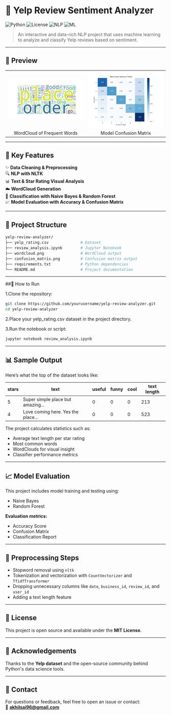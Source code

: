# 📝 Yelp Review Sentiment Analyzer

![Python](https://img.shields.io/badge/python-3.8+-blue.svg)
![License](https://img.shields.io/badge/license-MIT-green.svg)
![NLP](https://img.shields.io/badge/NLP-NLTK-blueviolet.svg)
![ML](https://img.shields.io/badge/MachineLearning-ScikitLearn-orange.svg)

> An interactive and data-rich NLP project that uses machine learning to analyze and classify Yelp reviews based on sentiment.

---

## 📸 Preview

<table>
  <tr>
    <td><img src="wordcloud.png" alt="WordCloud" width="400"/></td>
    <td><img src="confusion_matrix.png" alt="Confusion Matrix" width="400"/></td>
  </tr>
  <tr>
    <td align="center">WordCloud of Frequent Words</td>
    <td align="center">Model Confusion Matrix</td>
  </tr>
</table>

---

## 🚀 Key Features

✨ **Data Cleaning & Preprocessing**  
🔍 **NLP with NLTK**  
📊 **Text & Star Rating Visual Analysis**  
☁️ **WordCloud Generation**  
🧠 **Classification with Naive Bayes & Random Forest**  
📈 **Model Evaluation with Accuracy & Confusion Matrix**

---

## 📁 Project Structure

```bash
yelp-review-analyzer/
├── yelp_rating.csv              # Dataset
├── review_analysis.ipynb        # Jupyter Notebook
├── wordcloud.png                # WordCloud output
├── confusion_matrix.png         # Confusion matrix output
├── requirements.txt             # Python dependencies
└── README.md                    # Project documentation
```

---

##🚀 How to Run

1.Clone the repository:

```bash
git clone https://github.com/yourusername/yelp-review-analyzer.git
cd yelp-review-analyzer
```

2.Place your yelp_rating.csv dataset in the project directory.

3.Run the notebook or script:

```bash
jupyter notebook review_analysis.ipynb
```

---

## 📊 Sample Output

Here’s what the top of the dataset looks like:

| stars | text                              | useful | funny | cool | text length |
|-------|-----------------------------------|--------|-------|------|--------------|
| 5     | Super simple place but amazing...| 0      | 0     | 0    | 213          |
| 4     | Love coming here. Yes the place...| 0      | 0     | 0    | 523          |

The project calculates statistics such as:
- Average text length per star rating
- Most common words
- WordClouds for visual insight
- Classifier performance metrics

---

## 📈 Model Evaluation

This project includes model training and testing using:
- Naive Bayes
- Random Forest

**Evaluation metrics:**
- Accuracy Score
- Confusion Matrix
- Classification Report

---

## 🧹 Preprocessing Steps

- Stopword removal using `nltk`
- Tokenization and vectorization with `CountVectorizer` and `TfidfTransformer`
- Dropping unnecessary columns like `date`, `business_id`, `review_id`, and `user_id`
- Adding a text length feature

---

## 📝 License

This project is open source and available under the **MIT License**.

---

## 🙌 Acknowledgements

Thanks to the **Yelp dataset** and the open-source community behind Python's data science tools.

---

## 💬 Contact

For questions or feedback, feel free to open an issue or contact:  
📧 **akhilsai96@gmail.com**
